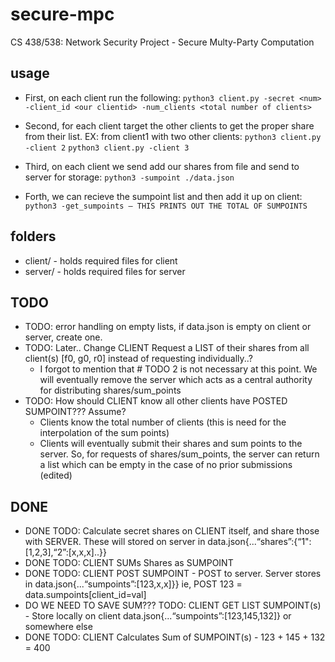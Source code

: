 # secure-mpc
CS 438/538: Network Security Project - Secure Multy-Party Computation


## usage

- First, on each client run the following:
`python3 client.py -secret <num> -client_id <our clientid> -num_clients <total number of clients>`

- Second, for each client target the other clients to get the proper share from their list. EX: from client1 with two other clients:
`python3 client.py -client 2`
`python3 client.py -client 3`

- Third, on each client we send add our shares from file and send to server for storage:
`python3 -sumpoint ./data.json`

- Forth, we can recieve the sumpoint list and then add it up on client:
`python3 -get_sumpoints — THIS PRINTS OUT THE TOTAL OF SUMPOINTS`


## folders
- client/ - holds required files for client
- server/ - holds required files for server


## TODO
- TODO: error handling on empty lists, if data.json is empty on client or server, create one.
- TODO: Later.. Change CLIENT Request a LIST of their shares from all client(s) [f0, g0, r0] instead of requesting individually..?
    -   I forgot to mention that # TODO 2 is not necessary at this point. We will eventually remove the server which acts as a central authority for distributing shares/sum_points
- TODO: How should CLIENT know all other clients have POSTED SUMPOINT???  Assume?
    - Clients know the total number of clients (this is need for the interpolation of the sum points)
    - Clients will eventually submit their shares and sum points to the server. So, for requests of shares/sum_points, the server can return a list which can be empty in the case of no prior submissions (edited) 


## DONE
- DONE TODO: Calculate secret shares on CLIENT itself, and share those with SERVER. These will stored on server in data.json{...“shares”:{“1":[1,2,3],“2”:[x,x,x]..}}
- DONE TODO: CLIENT SUMs Shares as SUMPOINT
- DONE TODO: CLIENT POST SUMPOINT - POST to server.  Server stores in data.json{...“sumpoints”:[123,x,x]}} ie, POST 123 = data.sumpoints[client_id=val]
- DO WE NEED TO SAVE SUM??? TODO: CLIENT GET LIST SUMPOINT(s) - Store locally on client data.json{...“sumpoints”:[123,145,132]} or somewhere else
- DONE TODO: CLIENT Calculates Sum of SUMPOINT(s) - 123 + 145 + 132 = 400
